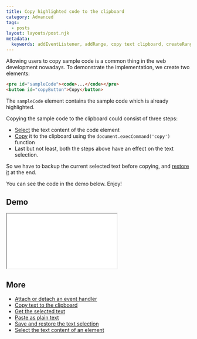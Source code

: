```yaml
---
title: Copy highlighted code to the clipboard
category: Advanced
tags:
  - posts
layout: layouts/post.njk
metadata:
  keywords: addEventListener, addRange, copy text clipboard, createRange, execCommand, getRangeAt, getSelection, rangeCount, removeAllRanges, selectNodeContents, window get selection
---
```


Allowing users to copy sample code is a common thing in the web development nowadays.
To demonstrate the implementation, we create two elements:

```html
<pre id="sampleCode"><code>...</code></pre>
<button id="copyButton">Copy</button>
```

The `sampleCode` element contains the sample code which is already highlighted.

Copying the sample code to the clipboard could consist of three steps:

* [Select](/select-the-text-content-of-an-element) the text content of the code element
* [Copy](/copy-text-to-the-clipboard) it to the clipboard using the `document.execCommand('copy')` function
* Last but not least, both the steps above have an effect on the text selection.

So we have to backup the current selected text before copying, and [restore it](/save-and-restore-the-text-selection) at the end.

You can see the code in the demo below. Enjoy!

## Demo

<iframe src='/demo/copy-highlighted-code-to-the-clipboard/index.html'></iframe>

## More

* [Attach or detach an event handler](/attach-or-detach-an-event-handler)
* [Copy text to the clipboard](/copy-text-to-the-clipboard)
* [Get the selected text](/get-the-selected-text)
* [Paste as plain text](/paste-as-plain-text)
* [Save and restore the text selection](/save-and-restore-the-text-selection)
* [Select the text content of an element](/select-the-text-content-of-an-element)